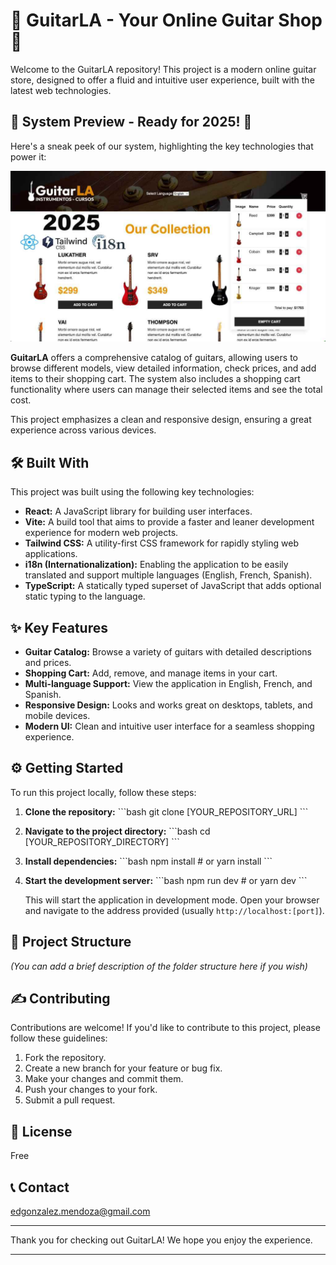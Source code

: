 # 🎸 GuitarLA - Your Online Guitar Shop 🎸

Welcome to the GuitarLA repository! This project is a modern online guitar store, designed to offer a fluid and intuitive user experience, built with the latest web technologies.

## 🚀 System Preview - Ready for 2025! 🚀

Here's a sneak peek of our system, highlighting the key technologies that power it:

![alt text](image.png)

**GuitarLA** offers a comprehensive catalog of guitars, allowing users to browse different models, view detailed information, check prices, and add items to their shopping cart. The system also includes a shopping cart functionality where users can manage their selected items and see the total cost.

This project emphasizes a clean and responsive design, ensuring a great experience across various devices.

## 🛠️ Built With

This project was built using the following key technologies:

- **React:** A JavaScript library for building user interfaces.
- **Vite:** A build tool that aims to provide a faster and leaner development experience for modern web projects.
- **Tailwind CSS:** A utility-first CSS framework for rapidly styling web applications.
- **i18n (Internationalization):** Enabling the application to be easily translated and support multiple languages (English, French, Spanish).
- **TypeScript:** A statically typed superset of JavaScript that adds optional static typing to the language.

## ✨ Key Features

- **Guitar Catalog:** Browse a variety of guitars with detailed descriptions and prices.
- **Shopping Cart:** Add, remove, and manage items in your cart.
- **Multi-language Support:** View the application in English, French, and Spanish.
- **Responsive Design:** Looks and works great on desktops, tablets, and mobile devices.
- **Modern UI:** Clean and intuitive user interface for a seamless shopping experience.

## ⚙️ Getting Started

To run this project locally, follow these steps:

1.  **Clone the repository:**
    \`\`\`bash
    git clone [YOUR_REPOSITORY_URL]
    \`\`\`
2.  **Navigate to the project directory:**
    \`\`\`bash
    cd [YOUR_REPOSITORY_DIRECTORY]
    \`\`\`
3.  **Install dependencies:**
    \`\`\`bash
    npm install # or yarn install
    \`\`\`
4.  **Start the development server:**
    \`\`\`bash
    npm run dev # or yarn dev
    \`\`\`

    This will start the application in development mode. Open your browser and navigate to the address provided (usually `http://localhost:[port]`).

## 📂 Project Structure

_(You can add a brief description of the folder structure here if you wish)_

## ✍️ Contributing

Contributions are welcome! If you'd like to contribute to this project, please follow these guidelines:

1.  Fork the repository.
2.  Create a new branch for your feature or bug fix.
3.  Make your changes and commit them.
4.  Push your changes to your fork.
5.  Submit a pull request.

## 📄 License

Free

## 📞 Contact

edgonzalez.mendoza@gmail.com

---

Thank you for checking out GuitarLA! We hope you enjoy the experience.

---
